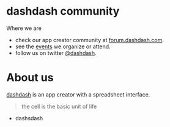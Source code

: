 # dashdash community

Where we are
- check our app creator community at [forum.dashdash.com](https://forum.dashdash.com).
- see the [events](events.md) we organize or attend.
- follow us on twitter [@dashdash](https://twitter.com/dashdash).


# About us

[dashdash](https://dashdash.com) is an app creator with a spreadsheet interface.

> the cell is the basic unit of life

- dashsdash
